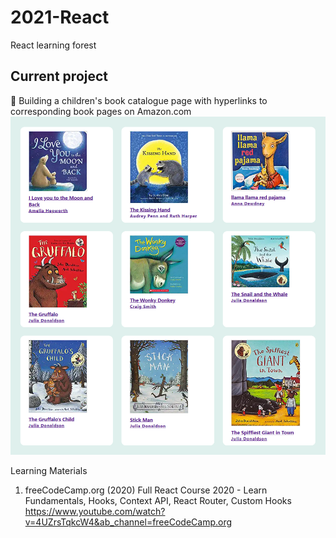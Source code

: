 # 2021-React
React learning forest

## Current project
:book: Building a children's book catalogue page with hyperlinks to corresponding book pages on Amazon.com
![Children's book catalogue in the making](https://github.com/Coding-Forest/2021-React/blob/main/0%20images/Book%20catalogue%201.png)


Learning Materials
1) freeCodeCamp.org (2020) Full React Course 2020 - Learn Fundamentals, Hooks, Context API, React Router, Custom Hooks 
  https://www.youtube.com/watch?v=4UZrsTqkcW4&ab_channel=freeCodeCamp.org
